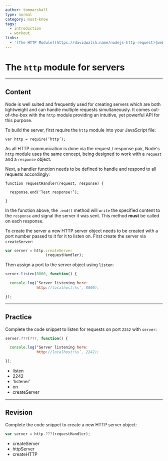 ```yaml
---
author: tommarshall
type: normal
category: must-know
tags:
  - introduction
  - workout
links:
  - '[The HTTP Module](https://davidwalsh.name/nodejs-http-request){website}'
---
```


# The `http` module for servers


---

## Content

Node is well suited and frequently used for creating servers which are both lightweight and can handle multiple requests simultaneously. It comes out-of-the-box with the `http` module providing an intuitive, yet powerful API for this purpose.

To build the server, first require the `http` module into your JavaScript file:

```plain-text
var http = require(‘http’);
```

As all HTTP communication is done via the request / response pair, Node's `http` module uses the same concept, being designed to work with a `request` and a `response` object.

Next, a handler function needs to be defined to handle and respond to all requests accordingly:

```plain-text
function requestHandler(request, response) {

  response.end(‘Test response!’);

}
```

In the function above, the `.end()` method will `write` the specified content to the `response` and signal the server it was sent. This method **must** be called on each response.

To create the server a new HTTP server object needs to be created with a port number passed to it for it to listen on. First create the server via `createServer`:

```javascript
var server = http.createServer
                  (requestHandler);
```

Then assign a port to the server object using `listen`:

```javascript
server.listen(8000, function() {

  console.log(‘Server listening here:
              http://localhost:%s’, 8000);

});
```


---

## Practice

Complete the code snippet to listen for requests on port `2242` with `server`:

```javascript
server.???(???, function() {

  console.log(‘Server listening here:
              http://localhost:%s’, 2242);

});

```

- listen
- 2242
- 'listener'
- on
- createServer


---

## Revision

Complete the code snippet to create a new HTTP server object:

```javascript
var server = http.???(requestHandler);
```

- createServer
- httpServer
- createHTTP
